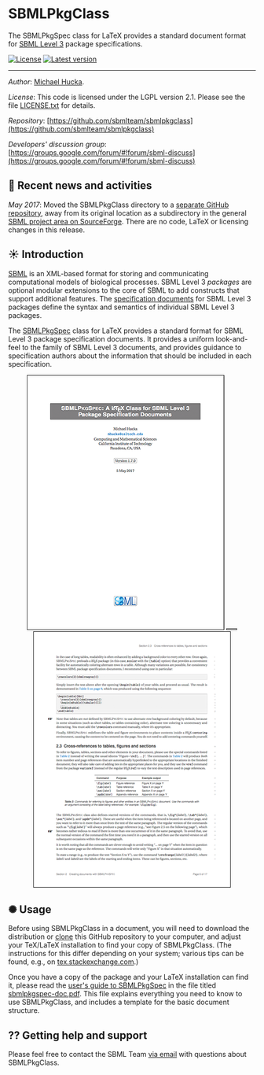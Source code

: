 SBMLPkgClass
============

The SBMLPkgSpec class for LaTeX provides a standard document format for [SBML Level 3](http://sbml.org/Documents/Specifications) package specifications.  

[![License](http://img.shields.io/:license-LGPL-blue.svg)](https://www.gnu.org/licenses/old-licenses/lgpl-2.1.en.html)    [![Latest version](https://img.shields.io/badge/Latest_version-1.7-brightgreen.svg)](http://shields.io)

----
*Author*:      [Michael Hucka](http://www.cds.caltech.edu/~mhucka).

*License*:      This code is licensed under the LGPL version 2.1.  Please see the file [LICENSE.txt](https://raw.githubusercontent.com/sbmlteam/sbmlpkgclass/master/LICENSE.txt) for details.

*Repository*:   [https://github.com/sbmlteam/sbmlpkgclass](https://github.com/sbmlteam/sbmlpkgclass)

*Developers' discussion group*: [https://groups.google.com/forum/#!forum/sbml-discuss](https://groups.google.com/forum/#!forum/sbml-discuss)

🏁 Recent news and activities
------------------------------

_May 2017_: Moved the SBMLPkgClass directory to a [separate GitHub repository](https://github.com/sbmlteam/sbmlpkgspec), away from its original location as a subdirectory in the general [SBML project area on SourceForge](https://sourceforge.net/p/sbml/code/HEAD/tree/trunk/project/).  There are no code, LaTeX or licensing changes in this release.

☀ Introduction
-----------------------------

[SBML](http://sbml.org) is an XML-based format for storing and communicating computational models of biological processes.  SBML Level 3 _packages_ are optional modular extensions to the core of SBML to add constructs that support additional features.  The [specification documents](http://sbml.org/Documents/Specifications) for SBML Level 3 packages define the syntax and semantics of individual SBML Level 3 packages.

The [SBMLPkgSpec](https://github.com/sbmlteam/sbmlpkgspec) class for LaTeX provides a standard format for SBML Level 3 package specification documents. It provides a uniform look-and-feel to the family of SBML Level 3 documents, and provides guidance to specification authors about the information that should be included in each specification.

<div align="center">
<img border=1 src="https://github.com/sbmlteam/sbmlpkgspec/raw/master/.graphics/example-1.png">
<img border=1 src="https://github.com/sbmlteam/sbmlpkgspec/raw/master/.graphics/spacer.png">
<img border=1 src="https://github.com/sbmlteam/sbmlpkgspec/raw/master/.graphics/example-2.png">
</div>


✺ Usage
------

Before using SBMLPkgClass in a document, you will need to download the distribution or [clone](https://help.github.com/articles/cloning-a-repository/) this GitHub repository to your computer, and adjust your TeX/LaTeX installation to find your copy of SBMLPkgClass.  (The instructions for this differ depending on your system; various tips can be found, e.g., on [tex.stackexchange.com](https://tex.stackexchange.com/questions/1137/where-do-i-place-my-own-sty-or-cls-files-to-make-them-available-to-all-my-te).)

Once you have a copy of the package and your LaTeX installation can find it, please read the [user's guide to SBMLPkgSpec](https://github.com/sbmlteam/sbmlpkgspec/blob/master/sbmlpkgspec-doc.pdf) in the file titled [sbmlpkgspec-doc.pdf](https://github.com/sbmlteam/sbmlpkgspec/blob/master/sbmlpkgspec-doc.pdf).  This file explains everything you need to know to use SBMLPkgClass, and includes a template for the basic document structure.


⁇ Getting help and support
--------------------------

Please feel free to contact the SBML Team [via email](mailto:sbml-team@googlegroups.com) with questions about SBMLPkgClass.
